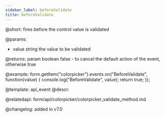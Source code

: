 ```yaml
---
sidebar_label: beforeValidate
title: beforeValidate
---          
```


@short: fires before the control value is validated
 

@params:
- value       string  the value to be validated

@returns:
param   boolean     false - to cancel the default action of the event, otherwise true

@example:
form.getItem("colorpicker").events.on("BeforeValidate", function(value) {
    console.log("BeforeValidate", value);
    return true;
});


@template: api_event
@descr:

@relatedapi: form/api/colorpicker/colorpicker_validate_method.md

@changelog: added in v7.0

